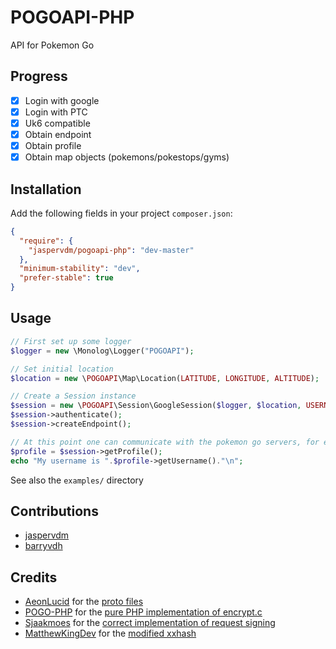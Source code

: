 # POGOAPI-PHP
API for Pokemon Go

## Progress
* [x] Login with google
* [x] Login with PTC
* [x] Uk6 compatible
* [x] Obtain endpoint
* [x] Obtain profile
* [x] Obtain map objects (pokemons/pokestops/gyms)

## Installation
Add the following fields in your project `composer.json`:
``` json
{
  "require": {
    "jaspervdm/pogoapi-php": "dev-master"
  },
  "minimum-stability": "dev",
  "prefer-stable": true
}
```

## Usage
``` php
// First set up some logger
$logger = new \Monolog\Logger("POGOAPI");

// Set initial location
$location = new \POGOAPI\Map\Location(LATITUDE, LONGITUDE, ALTITUDE);

// Create a Session instance
$session = new \POGOAPI\Session\GoogleSession($logger, $location, USERNAME, PASSWORD);
$session->authenticate();
$session->createEndpoint();

// At this point one can communicate with the pokemon go servers, for example:
$profile = $session->getProfile();
echo "My username is ".$profile->getUsername()."\n";
```
See also the `examples/` directory

## Contributions
* [jaspervdm](https://github.com/jaspervdm)
* [barryvdh](https://github.com/barryvdh)

## Credits
* [AeonLucid](https://github.com/AeonLucid) for the [proto files](https://github.com/AeonLucid/POGOProtos)
* [POGO-PHP](https://github.com/POGO-PHP) for the [pure PHP implementation of encrypt.c](https://github.com/POGO-PHP/POGOEncrypt-PHP)
* [Sjaakmoes](https://github.com/Sjaakmoes) for the [correct implementation of request signing](https://github.com/Sjaakmoes/pokapi/blob/27cb0281500821b7b2c64150aa779a5a997080c3/src/Pokapi/Rpc/Service.php#L243)
* [MatthewKingDev](https://github.com/MatthewKingDev) for the [modified xxhash](https://github.com/MatthewKingDev/php-xxhash)


